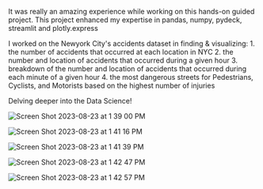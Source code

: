 It was really an amazing experience while working on this hands-on guided project.
This project enhanced my expertise in pandas, numpy, pydeck, streamlit and plotly.express

I worked on the Newyork City's accidents dataset in finding & visualizing:
      1. the number of accidents that occurred at each location in NYC
      2. the number and location of accidents that occurred during a given hour
      3. breakdown of the number and location of accidents that occurred during each minute of a given hour
      4. the most dangerous streets for Pedestrians, Cyclists, and Motorists based on the highest number of injuries

Delving deeper into the Data Science!


![Screen Shot 2023-08-23 at 1 39 00 PM](https://github.com/SyedAhtsham/Newyork-City-Accidents-Dataset-Analysis/assets/49922045/e7b7106a-d9d2-4cf8-8f01-ad791c87fda4)

![Screen Shot 2023-08-23 at 1 41 16 PM](https://github.com/SyedAhtsham/Newyork-City-Accidents-Dataset-Analysis/assets/49922045/8c493ce9-35b7-45df-9e75-bda5c021dc03)

![Screen Shot 2023-08-23 at 1 41 39 PM](https://github.com/SyedAhtsham/Newyork-City-Accidents-Dataset-Analysis/assets/49922045/81674ff1-21ac-4e1c-a88c-e14963c56313)

![Screen Shot 2023-08-23 at 1 42 47 PM](https://github.com/SyedAhtsham/Newyork-City-Accidents-Dataset-Analysis/assets/49922045/6ae1196d-c153-4be8-b00a-e24540368fc1)

![Screen Shot 2023-08-23 at 1 42 57 PM](https://github.com/SyedAhtsham/Newyork-City-Accidents-Dataset-Analysis/assets/49922045/8ad5c81f-6225-4dac-a898-9470a1caf359)
